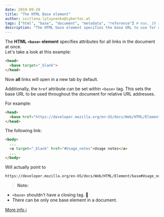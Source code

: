 ```yaml
---
date: 2019-09-20
title: "The HTML Base element"
author: svitlana.lytvynenko@cybertec.at
tags: ["html", "base", "document", "metadata", "reference"] # max. 10 tags; lowercase; dash-separated
description: "The HTML base element specifies the base URL to use for all relative URLs contained within a document." # max. 300 chars.
---
```


The **HTML `<base>` element** specifies attributes for all links in the document at once. \
Let's take a look at this example:

```html
<head>
  <base target="_blank">
</head>
```
Now **all** links will open in a new tab by default.

Additionally, the `href` attribute can be set within `<base>` tag. This sets the base URL to be used throughout the document for relative URL addresses.

For example:
```html
<head>
  <base href="https://developer.mozilla.org/en-US/docs/Web/HTML/Element/base">
</head>
```

The following link:
```html
<body>
  ...
  <a target="_blank" href="#Usage_notes">Usage notes</a>
  ...
</body>
```
Will actually point to
```html
https://developer.mozilla.org/en-US/docs/Web/HTML/Element/base#Usage_notes
```

> **Note:**
  - `<base>` shouldn't have a closing tag. 🤷
  - There can be only one base element in a document.

[More info ℹ️](https://developer.mozilla.org/en-US/docs/Web/HTML/Element/base)
